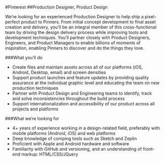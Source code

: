 


#Pinterest
##Production Designer, Product Design

We’re looking for an experienced Production Designer to help ship a pixel-perfect product to Pinners. From initial concept development to final asset creation and delivery, you’ll be an integral member of this cross-functional team by driving the design delivery process while improving tools and development techniques. You’ll partner closely with Product Designers, Engineers, and Product Managers to enable billions of moments of inspiration, enabling Pinners to discover and do the things they love.

###What you’ll do

* Create files and maintain assets across all of our platforms (iOS, Android, Desktop, email) and screen densities
* Support product launches and feature updates by providing quality assurance at the individual graphic level and educating the team on new production techniques
* Partner with Product Design and Engineering teams to identify, track and solve inconsistencies throughout the build process
* Support internationalization and accessibility of our product across all projects and platforms

###What we’re looking for

* 4+ years of experience working in a design-related field, preferably with mobile platforms (Android, iOS) and web platforms
* Deep knowledge of comping tools such as Sketch and Zeplin
* Proficient with Apple and Android hardware and software
* Familiarity with GitHub and versioning, and an understanding of front-end markup: HTML/CSS/JQuery